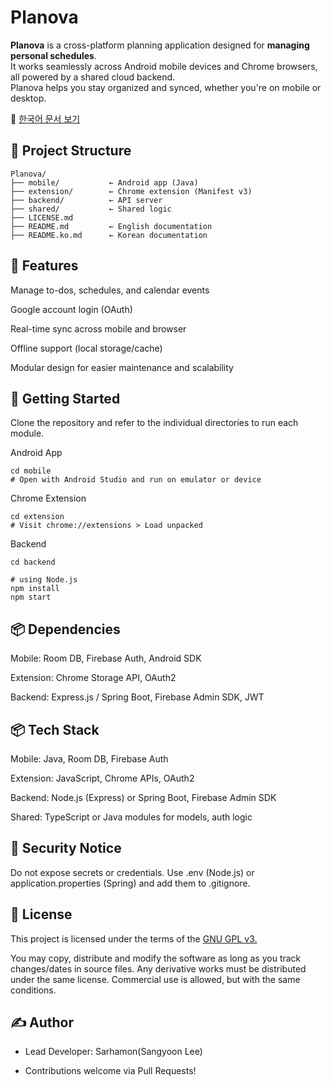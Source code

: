 # Planova

**Planova** is a cross-platform planning application designed for **managing personal schedules**.  
It works seamlessly across Android mobile devices and Chrome browsers, all powered by a shared cloud backend.  
Planova helps you stay organized and synced, whether you're on mobile or desktop.

📘 [한국어 문서 보기](./README.ko.md)

## 📁 Project Structure

```plaintext
Planova/
├── mobile/           ← Android app (Java)
├── extension/        ← Chrome extension (Manifest v3)
├── backend/          ← API server
├── shared/           ← Shared logic
├── LICENSE.md
├── README.md         ← English documentation
├── README.ko.md      ← Korean documentation
```
## 🔧 Features
Manage to-dos, schedules, and calendar events

Google account login (OAuth)

Real-time sync across mobile and browser

Offline support (local storage/cache)

Modular design for easier maintenance and scalability

## 🚀 Getting Started
Clone the repository and refer to the individual directories to run each module.

Android App
```
cd mobile
# Open with Android Studio and run on emulator or device
```
Chrome Extension
```
cd extension
# Visit chrome://extensions > Load unpacked
```
Backend
```
cd backend

# using Node.js
npm install
npm start

```

## 📦 Dependencies
Mobile: Room DB, Firebase Auth, Android SDK

Extension: Chrome Storage API, OAuth2

Backend: Express.js / Spring Boot, Firebase Admin SDK, JWT

## 📦 Tech Stack
Mobile: Java, Room DB, Firebase Auth

Extension: JavaScript, Chrome APIs, OAuth2

Backend: Node.js (Express) or Spring Boot, Firebase Admin SDK

Shared: TypeScript or Java modules for models, auth logic

## 🔐 Security Notice

Do not expose secrets or credentials.
Use .env (Node.js) or application.properties (Spring) and add them to .gitignore.

## 📄 License

This project is licensed under the terms of the [GNU GPL v3.](./LICENSE.md)

You may copy, distribute and modify the software as long as you track changes/dates in source files.
Any derivative works must be distributed under the same license.
Commercial use is allowed, but with the same conditions.

## ✍️ Author
- Lead Developer: Sarhamon(Sangyoon Lee)

- Contributions welcome via Pull Requests!